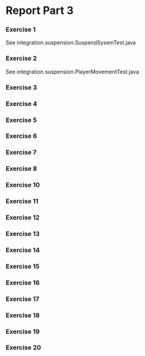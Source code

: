 # Report Part 3


### Exercise 1
See integration.suspension.SuspendSysemTest.java

### Exercise 2
See integration.suspension.PlayerMovementTest.java

### Exercise 3


### Exercise 4

### Exercise 5

### Exercise 6

### Exercise 7

### Exercise 8

### Exercise 10

### Exercise 11

### Exercise 12 
 
### Exercise 13

### Exercise 14

### Exercise 15

### Exercise 16

### Exercise 17

### Exercise 18

### Exercise 19

### Exercise 20